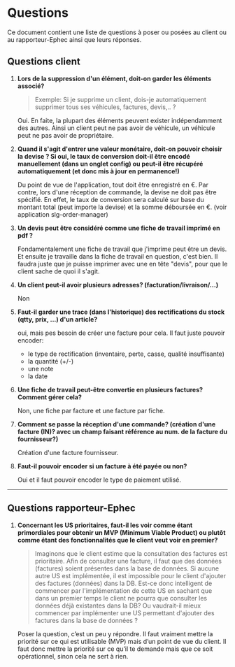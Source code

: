 # Questions 

Ce document contient une liste de questions à poser ou posées au client ou au rapporteur-Ephec ainsi que leurs réponses. 

## Questions client

1. **Lors de la suppression d'un élément, doit-on garder les éléments associé?** 
   > Exemple: Si je supprime un client, dois-je automatiquement supprimer tous ses véhicules, factures, devis,.. ?

   Oui. En faite, la plupart des éléments peuvent exister indépendamment des autres.
   Ainsi un client peut ne pas avoir de véhicule, un véhicule peut ne pas avoir de propriétaire.

2. **Quand il s'agit d'entrer une valeur monétaire, doit-on pouvoir choisir la devise ? Si oui, le taux de conversion doit-il être encodé manuellement (dans un onglet config) ou peut-il être récupéré automatiquement (et donc mis à jour en permanence!)**

   Du point de vue de l'application, tout doit être enregistré en €. Par contre, lors d'une réception de commande, la devise ne doit pas être spécifié. En effet, le taux de conversion sera calculé sur base du montant total (peut importe la devise) et la somme déboursée en €. (voir application slg-order-manager)

3. **Un devis peut être considéré comme une fiche de travail imprimé en pdf ?**
   
   Fondamentalement une fiche de travail que j'imprime peut être un devis. Et ensuite je travaille dans la fiche de travail en question, c'est bien.
   Il faudra juste que je puisse imprimer avec une en tête "devis", pour que le client sache de quoi il s'agit.

4. **Un client peut-il avoir plusieurs adresses? (facturation/livraison/...)**

   Non

5. **Faut-il garder une trace (dans l'historique) des rectifications du stock (qtty, prix, ...) d'un article?**
    
    oui, mais pes besoin de créer une facture pour cela. Il faut juste pouvoir encoder:
      - le type de rectification (inventaire, perte, casse, qualité insuffisante)
      - la quantité (+/-)
      - une note
      - la date 

6. **Une fiche de travail peut-être convertie en plusieurs factures? Comment gérer cela?**
   
   Non, une fiche par facture et une facture par fiche.

7. **Comment se passe la réception d'une commande? (création d'une facture (IN)? avec un champ faisant référence au num. de la facture du fournisseur?)**

   Création d'une facture fournisseur.
 
8. **Faut-il pouvoir encoder si un facture à été payée ou non?**
   
   Oui et il faut pouvoir encoder le type de paiement utilisé. 

---
## Questions rapporteur-Ephec

1. **Concernant les US prioritaires, faut-il les voir comme étant primordiales pour obtenir un MVP (Minimum Viable Product) ou plutôt comme étant des fonctionnalités que le client veut voir en premier?**
   > Imaginons que le client estime que la consultation des factures est prioritaire. Afin de consulter une facture, il faut que des données (factures) soient présentes dans la base de données. Si aucune autre US est implémentée, il est impossible pour le client d'ajouter des factures (données) dans la DB. Est-ce donc intelligent de commencer par l'implémentation de cette US en sachant que dans un premier temps le client ne pourra que consulter les données déjà existantes dans la DB? Ou vaudrait-il mieux commencer par implémenter une US permettant d'ajouter des factures dans la base de données ? 

   Poser la question, c’est un peu y répondre.
   Il faut vraiment mettre la priorité sur ce qui est utilisable (MVP) mais d’un point de vue du client. Il faut donc mettre la priorité sur ce qu’il te demande mais que ce soit opérationnel, sinon cela ne sert à rien.
